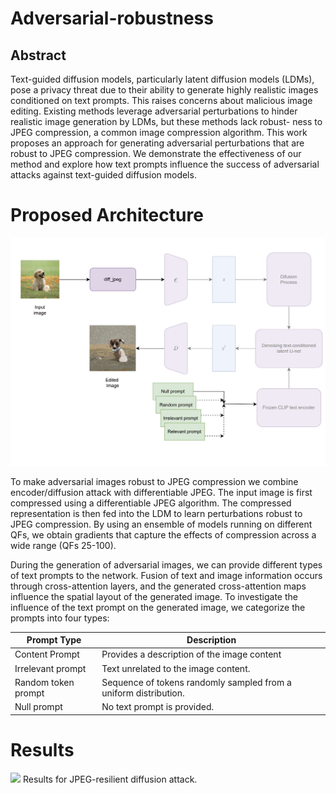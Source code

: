 # Adversarial-robustness

## Abstract

Text-guided diffusion models, particularly latent diffusion models (LDMs), pose a privacy
threat due to their ability to generate highly realistic images conditioned on text prompts.
This raises concerns about malicious image editing. Existing methods leverage adversarial
perturbations to hinder realistic image generation by LDMs, but these methods lack robust-
ness to JPEG compression, a common image compression algorithm. This work proposes
an approach for generating adversarial perturbations that are robust to JPEG compression.
We demonstrate the effectiveness of our method and explore how text prompts influence the
success of adversarial attacks against text-guided diffusion models.

# Proposed Architecture
![](https://github.com/anju-chhetri/Adversarial-robustness/blob/master/Images/prompt-impact.png)

To make adversarial images robust to JPEG compression we combine encoder/diffusion attack with
differentiable JPEG. The input image is first compressed using a differentiable JPEG algorithm. The compressed representation is then fed into the LDM to learn perturbations robust to JPEG compression. By using an ensemble of models running on different QFs, we obtain gradients that capture the effects of compression across a wide range (QFs 25-100).

During the generation of adversarial images, we can provide different types of text prompts to the network. Fusion of text and image information occurs through cross-attention layers, and the generated cross-attention maps influence the spatial layout of the generated image. To investigate the influence of the text prompt on the generated image, we categorize the prompts into four types:

| Prompt Type      | Description |
| ----------- | ----------- |
| Content Prompt      | Provides a description of the image content       |
| Irrelevant prompt    | Text unrelated to the image content.        |
| Random token prompt      | Sequence of tokens randomly sampled from a uniform distribution.       |
| Null prompt   | No text prompt is provided.        |

# Results

![](https://github.com/anju-chhetri/Adversarial-robustness/blob/master/Images/ensemble-diffusion%20.png)
Results for JPEG-resilient diffusion attack.
